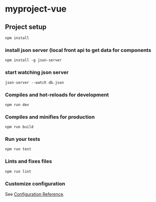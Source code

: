 # myproject-vue

## Project setup
```
npm install
```

### install json server (local front api to get data for components
```
npm install -g json-server
```

### start watching json server 
```
json-server --watch db.json
```

### Compiles and hot-reloads for development
```
npm run dev
```

### Compiles and minifies for production
```
npm run build
```

### Run your tests
```
npm run test
```

### Lints and fixes files
```
npm run lint
```

### Customize configuration
See [Configuration Reference](https://cli.vuejs.org/config/).
